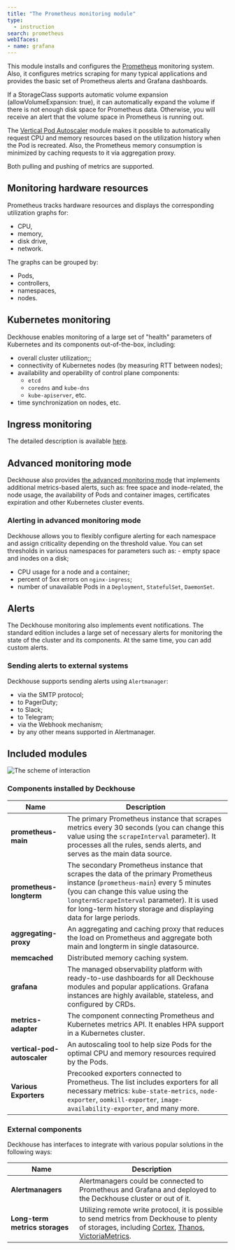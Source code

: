 ```yaml
---
title: "The Prometheus monitoring module"
type:
  - instruction
search: prometheus
webIfaces:
- name: grafana
---
```


This module installs and configures the [Prometheus](https://prometheus.io/) monitoring system. Also, it configures metrics scraping for many typical applications and provides the basic set of Prometheus alerts and Grafana dashboards.

If a StorageClass supports automatic volume expansion (allowVolumeExpansion: true), it can automatically expand the volume if there is not enough disk space for Prometheus data. Otherwise, you will receive an alert that the volume space in Prometheus is running out.

The [Vertical Pod Autoscaler](../../modules/302-vertical-pod-autoscaler/) module makes it possible to automatically request CPU and memory resources based on the utilization history when the Pod is recreated. Also, the Prometheus memory consumption is minimized by caching requests to it via aggregation proxy.

Both pulling and pushing of metrics are supported.

## Monitoring hardware resources

Prometheus tracks hardware resources and displays the corresponding utilization graphs for:
- CPU,
- memory,
- disk drive,
- network.

The graphs can be grouped by:
- Pods,
- controllers,
- namespaces,
- nodes.

## Kubernetes monitoring

Deckhouse enables monitoring of a large set of "health" parameters of Kubernetes and its components out-of-the-box, including:
- overall cluster utilization;;
- connectivity of Kubernetes nodes (by measuring RTT between nodes);
- availability and operability of control plane components:
  - `etcd`
  - `coredns` and `kube-dns`
  - `kube-apiserver`, etc.
- time synchronization on nodes, etc.

## Ingress monitoring

The detailed description is available [here](../../modules/402-ingress-nginx/#monitoring-and-statistics).

## Advanced monitoring mode

Deckhouse also provides [the advanced monitoring mode](../340-extended-monitoring/) that implements additional metrics-based alerts, such as: free space and inode-related, the node usage, the availability of Pods and container images, certificates expiration and other Kubernetes cluster events.

### Alerting in advanced monitoring mode

Deckhouse allows you to flexibly configure alerting for each namespace and assign criticality depending on the threshold value. You can set thresholds in various namespaces for parameters such as: - empty space and inodes on a disk;
- CPU usage for a node and a container;
- percent of 5xx errors on `nginx-ingress`;
- number of unavailable Pods in a `Deployment`, `StatefulSet`, `DaemonSet`.

## Alerts

The Deckhouse monitoring also implements event notifications. The standard edition includes a large set of necessary alerts for monitoring the state of the cluster and its components. At the same time, you can add custom alerts.

### Sending alerts to external systems

Deckhouse supports sending alerts using `Alertmanager`:
- via the SMTP protocol;
- to PagerDuty;
- to Slack;
- to Telegram;
- via the Webhook mechanism;
- by any other means supported in Alertmanager.

## Included modules

![The scheme of interaction](../../images/300-prometheus/prometheus_monitoring_new.svg)

### Components installed by Deckhouse

| Name                        | Description                                                                                                                                                                                                                                                                              |
|-----------------------------|------------------------------------------------------------------------------------------------------------------------------------------------------------------------------------------------------------------------------------------------------------------------------------------|
| **prometheus-main**         | The primary Prometheus instance that scrapes metrics every 30 seconds (you can change this value using the `scrapeInterval` parameter). It processes all the rules, sends alerts, and serves as the main data source.                                                                    |
| **prometheus-longterm**     | The secondary Prometheus instance that scrapes the data of the primary Prometheus instance (`prometheus-main`) every 5 minutes (you can change this value using the `longtermScrapeInterval` parameter). It is used for long-term history storage and displaying data for large periods. |
| **aggregating-proxy**       | An aggregating and caching proxy  that reduces the load on Prometheus and aggregate both main and longterm in single datasource.                                                                                                                                                         |
| **memcached**               | Distributed memory caching system.                                                                                                                                                                                                                                                       |
| **grafana**                 | The managed observability platform with ready-to-use dashboards for all Deckhouse modules and popular applications. Grafana instances are highly available, stateless, and configured by CRDs.                                                                                           |
| **metrics-adapter**         | The component connecting Prometheus and Kubernetes metrics API. It enables HPA support in a Kubernetes cluster.                                                                                                                                                                          |
| **vertical-pod-autoscaler** | An autoscaling tool to help size Pods for the optimal CPU and memory resources required by the Pods.                                                                                                                                                                                     |
| **Various Exporters**       | Precooked exporters connected to Prometheus. The list includes exporters for all necessary metrics: `kube-state-metrics`, `node-exporter`, `oomkill-exporter`, `image-availability-exporter`, and many more.                                                                             |

### External components

Deckhouse has interfaces to integrate with various popular solutions in the following ways:

| Name                           | Description                                                                                                                                      |
|--------------------------------|--------------------------------------------------------------------------------------------------------------------------------------------------|
| **Alertmanagers**              | Alertmanagers could be connected to Prometheus and Grafana and deployed to the Deckhouse cluster or out of it.                                   |
| **Long-term metrics storages** | Utilizing remote write protocol, it is possible to send metrics from Deckhouse to plenty of storages, including [Cortex](https://www.cortex.io/), [Thanos](https://thanos.io/), [VictoriaMetrics](https://victoriametrics.com/products/open-source/). |
